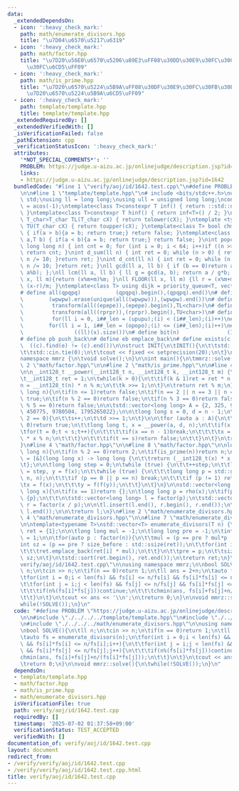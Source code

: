 ```yaml
---
data:
  _extendedDependsOn:
  - icon: ':heavy_check_mark:'
    path: math/enumerate_divisors.hpp
    title: "\u7D04\u6570\u5217\u6319"
  - icon: ':heavy_check_mark:'
    path: math/factor.hpp
    title: "\u7D20\u56E0\u6570\u5206\u89E3\uFF08\u30DD\u30E9\u30FC\u30C9\u30FB\u30ED\
      \u30FC\u6CD5\uFF09"
  - icon: ':heavy_check_mark:'
    path: math/is_prime.hpp
    title: "\u7D20\u6570\u5224\u5B9A\uFF08\u30DF\u30E9\u30FC\u30FB\u30E9\u30D3\u30F3\
      \u7D20\u6570\u5224\u5B9A\u6CD5\uFF09"
  - icon: ':heavy_check_mark:'
    path: template/template.hpp
    title: template/template.hpp
  _extendedRequiredBy: []
  _extendedVerifiedWith: []
  _isVerificationFailed: false
  _pathExtension: cpp
  _verificationStatusIcon: ':heavy_check_mark:'
  attributes:
    '*NOT_SPECIAL_COMMENTS*': ''
    PROBLEM: https://judge.u-aizu.ac.jp/onlinejudge/description.jsp?id=1642
    links:
    - https://judge.u-aizu.ac.jp/onlinejudge/description.jsp?id=1642
  bundledCode: "#line 1 \"verify/aoj/id/1642.test.cpp\"\n#define PROBLEM \"https://judge.u-aizu.ac.jp/onlinejudge/description.jsp?id=1642\"\
    \n\n#line 1 \"template/template.hpp\"\n# include <bits/stdc++.h>\nusing namespace\
    \ std;\nusing ll = long long;\nusing ull = unsigned long long;\nconst double pi\
    \ = acos(-1);\ntemplate<class T>constexpr T inf() { return ::std::numeric_limits<T>::max();\
    \ }\ntemplate<class T>constexpr T hinf() { return inf<T>() / 2; }\ntemplate <typename\
    \ T_char>T_char TL(T_char cX) { return tolower(cX); }\ntemplate <typename T_char>T_char\
    \ TU(T_char cX) { return toupper(cX); }\ntemplate<class T> bool chmin(T& a,T b)\
    \ { if(a > b){a = b; return true;} return false; }\ntemplate<class T> bool chmax(T&\
    \ a,T b) { if(a < b){a = b; return true;} return false; }\nint popcnt(unsigned\
    \ long long n) { int cnt = 0; for (int i = 0; i < 64; i++)if ((n >> i) & 1)cnt++;\
    \ return cnt; }\nint d_sum(ll n) { int ret = 0; while (n > 0) { ret += n % 10;\
    \ n /= 10; }return ret; }\nint d_cnt(ll n) { int ret = 0; while (n > 0) { ret++;\
    \ n /= 10; }return ret; }\nll gcd(ll a, ll b) { if (b == 0)return a; return gcd(b,\
    \ a%b); };\nll lcm(ll a, ll b) { ll g = gcd(a, b); return a / g*b; };\nll MOD(ll\
    \ x, ll m){return (x%m+m)%m; }\nll FLOOR(ll x, ll m) {ll r = (x%m+m)%m; return\
    \ (x-r)/m; }\ntemplate<class T> using dijk = priority_queue<T, vector<T>, greater<T>>;\n\
    # define all(qpqpq)           (qpqpq).begin(),(qpqpq).end()\n# define UNIQUE(wpwpw)\
    \        (wpwpw).erase(unique(all((wpwpw))),(wpwpw).end())\n# define LOWER(epepe)\
    \         transform(all((epepe)),(epepe).begin(),TL<char>)\n# define UPPER(rprpr)\
    \         transform(all((rprpr)),(rprpr).begin(),TU<char>)\n# define rep(i,upupu)\
    \         for(ll i = 0, i##_len = (upupu);(i) < (i##_len);(i)++)\n# define reps(i,opopo)\
    \        for(ll i = 1, i##_len = (opopo);(i) <= (i##_len);(i)++)\n# define len(x)\
    \                ((ll)(x).size())\n# define bit(n)               (1LL << (n))\n\
    # define pb push_back\n# define eb emplace_back\n# define exists(c, e)       \
    \  ((c).find(e) != (c).end())\n\nstruct INIT{\n\tINIT(){\n\t\tstd::ios::sync_with_stdio(false);\n\
    \t\tstd::cin.tie(0);\n\t\tcout << fixed << setprecision(20);\n\t}\n}INIT;\n\n\
    namespace mmrz {\n\tvoid solve();\n}\n\nint main(){\n\tmmrz::solve();\n}\n#line\
    \ 2 \"math/factor.hpp\"\n\n#line 2 \"math/is_prime.hpp\"\n\n#line 4 \"math/is_prime.hpp\"\
    \n\n__int128_t __power(__int128_t n, __int128_t k, __int128_t m) {\n\tn %= m;\n\
    \t__int128_t ret = 1;\n\twhile(k > 0){\n\t\tif(k & 1)ret = ret * n % m;\n\t\t\
    n = __int128_t(n) * n % m;\n\t\tk >>= 1;\n\t}\n\treturn ret % m;\n}\n\nbool is_prime(long\
    \ long n){\n\tif(n <= 1)return false;\n\tif(n == 2 || n == 3 || n == 5)return\
    \ true;\n\tif(n % 2 == 0)return false;\n\tif(n % 3 == 0)return false;\n\tif(n\
    \ % 5 == 0)return false;\n\n\tstd::vector<long long> A = {2, 325, 9375, 28178,\
    \ 450775, 9780504, 1795265022};\n\n\tlong long s = 0, d = n - 1;\n\twhile(d %\
    \ 2 == 0){\n\t\ts++;\n\t\td >>= 1;\n\t}\n\n\tfor (auto a : A){\n\t\tif(a % n ==\
    \ 0)return true;\n\t\tlong long t, x = __power(a, d, n);\n\t\tif(x != 1){\n\t\t\
    \tfor(t = 0;t < s;t++){\n\t\t\t\tif(x == n - 1)break;\n\t\t\t\tx = __int128_t(x)\
    \ * x % n;\n\t\t\t}\n\t\t\tif(t == s)return false;\n\t\t}\n\t}\n\treturn true;\n\
    }\n#line 4 \"math/factor.hpp\"\n\n#line 8 \"math/factor.hpp\"\n\nlong long rho(long\
    \ long n){\n\tif(n % 2 == 0)return 2;\n\tif(is_prime(n))return n;\n\n\tauto f\
    \ = [&](long long x) -> long long {\n\t\treturn (__int128_t(x) * x + 13) % n;\n\
    \t};\n\n\tlong long step = 0;\n\twhile (true) {\n\t\t++step;\n\t\tlong long x\
    \ = step, y = f(x);\n\t\twhile (true) {\n\t\t\tlong long p = std::gcd(y - x +\
    \ n, n);\n\t\t\tif (p == 0 || p == n) break;\n\t\t\tif (p != 1) return p;\n\t\t\
    \tx = f(x);\n\t\t\ty = f(f(y));\n\t\t}\n\t}\n}\n\nstd::vector<long long> factor(long\
    \ long x){\n\tif(x == 1)return {};\n\tlong long p = rho(x);\n\tif(p == x) return\
    \ {p};\n\t\t\n\tstd::vector<long long> l = factor(p);\n\tstd::vector<long long>\
    \ r = factor(x / p);\n\n\tl.insert(l.end(), r.begin(), r.end());\n\tstd::sort(l.begin(),\
    \ l.end());\n\n\treturn l;\n}\n#line 2 \"math/enumerate_divisors.hpp\"\n\n#line\
    \ 4 \"math/enumerate_divisors.hpp\"\n\n#line 7 \"math/enumerate_divisors.hpp\"\
    \n\ntemplate<typename T>\nstd::vector<T> enumerate_divisors(T n) {\n\tstd::vector<T>\
    \ ret = {1};\n\n\tlong long mul = -1;\n\tlong long pre = -1;\n\tint size_before\
    \ = 1;\n\n\tfor(auto p : factor(n)){\n\t\tmul = (p == pre ? mul*p : p);\n\t\t\
    int sz = (p == pre ? size_before : std::ssize(ret));\n\t\tfor(int i = 0;i < sz;i++){\n\
    \t\t\tret.emplace_back(ret[i] * mul);\n\t\t}\n\t\tpre = p;\n\t\tsize_before =\
    \ sz;\n\t}\n\tstd::sort(ret.begin(), ret.end());\n\treturn ret;\n}\n#line 6 \"\
    verify/aoj/id/1642.test.cpp\"\n\nusing namespace mmrz;\n\nbool SOLVE(){\n\tll\
    \ n;\n\tcin >> n;\n\tif(n == 0)return 1;\n\tll ans = 2+n;\n\tauto fs = enumerate_divisors(n);\n\
    \tfor(int i = 0;i < len(fs) && fs[i] <= n/fs[i] && fs[i]*fs[i] <= n/fs[i];i++){\n\
    \t\tfor(int j = i;j < len(fs) && fs[j] <= n/fs[j] && fs[i]*fs[j] <= n/fs[j];j++){\n\
    \t\t\tif(n%(fs[i]*fs[j]))continue;\n\t\t\tchmin(ans, fs[i]+fs[j]+n/(fs[i]*fs[j]));\n\
    \t\t}\n\t}\n\tcout << ans << '\\n';\n\treturn 0;\n}\n\nvoid mmrz::solve(){\n\t\
    while(!SOLVE());\n}\n"
  code: "#define PROBLEM \"https://judge.u-aizu.ac.jp/onlinejudge/description.jsp?id=1642\"\
    \n\n#include \"./../../../template/template.hpp\"\n#include \"./../../../math/factor.hpp\"\
    \n#include \"./../../../math/enumerate_divisors.hpp\"\n\nusing namespace mmrz;\n\
    \nbool SOLVE(){\n\tll n;\n\tcin >> n;\n\tif(n == 0)return 1;\n\tll ans = 2+n;\n\
    \tauto fs = enumerate_divisors(n);\n\tfor(int i = 0;i < len(fs) && fs[i] <= n/fs[i]\
    \ && fs[i]*fs[i] <= n/fs[i];i++){\n\t\tfor(int j = i;j < len(fs) && fs[j] <= n/fs[j]\
    \ && fs[i]*fs[j] <= n/fs[j];j++){\n\t\t\tif(n%(fs[i]*fs[j]))continue;\n\t\t\t\
    chmin(ans, fs[i]+fs[j]+n/(fs[i]*fs[j]));\n\t\t}\n\t}\n\tcout << ans << '\\n';\n\
    \treturn 0;\n}\n\nvoid mmrz::solve(){\n\twhile(!SOLVE());\n}\n"
  dependsOn:
  - template/template.hpp
  - math/factor.hpp
  - math/is_prime.hpp
  - math/enumerate_divisors.hpp
  isVerificationFile: true
  path: verify/aoj/id/1642.test.cpp
  requiredBy: []
  timestamp: '2025-07-02 01:37:58+09:00'
  verificationStatus: TEST_ACCEPTED
  verifiedWith: []
documentation_of: verify/aoj/id/1642.test.cpp
layout: document
redirect_from:
- /verify/verify/aoj/id/1642.test.cpp
- /verify/verify/aoj/id/1642.test.cpp.html
title: verify/aoj/id/1642.test.cpp
---
```


